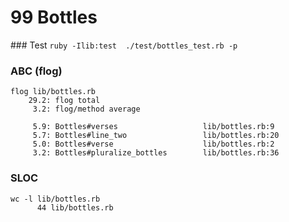 # 99 Bottles

### Test
`ruby -Ilib:test  ./test/bottles_test.rb -p`

### ABC (flog)
```
flog lib/bottles.rb
    29.2: flog total
     3.2: flog/method average

     5.9: Bottles#verses                   lib/bottles.rb:9
     5.7: Bottles#line_two                 lib/bottles.rb:20
     5.0: Bottles#verse                    lib/bottles.rb:2
     3.2: Bottles#pluralize_bottles        lib/bottles.rb:36
```

### SLOC
```
wc -l lib/bottles.rb
      44 lib/bottles.rb
```
